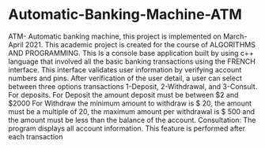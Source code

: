 # Automatic-Banking-Machine-ATM
ATM- Automatic banking machine, this project is implemented on March- April 2021. This academic project is created for the course of ALGORITHMS AND PROGRAMMING. This Is a console base application built by using c++ language that involved all the basic banking transactions using the FRENCH interface. This interface validates user information by verifying account numbers and pins. After verification of the user detail, a user can select between three options transactions 1-Deposit, 2-Withdrawal, and 3-Consult. For deposits. For Deposit the amount deposit must be between $2 and $2000 For Withdraw the minimum amount to withdraw is $ 20, the amount must be a multiple of 20, the maximum amount per withdrawal is $ 500 and the amount must be less than the balance of the account. Consultation: The program displays all account information. This feature is performed after each transaction

